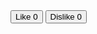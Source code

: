 <html>
<head>
<script src="//code.jquery.com/jquery-1.11.3.min.js"></script>
<script src="js/like-dislike.js"></script>
</head>
<body>
<div id="demo">
  <button class="like">Like 
    <span class="likes">0</span>
  </button>
  <button class="dislike">Dislike 
    <span class="dislikes">0</span>
  </button>
</div>
<script>
$('#demo').likeDislike({

  // update like / dislike counters
  click: function (btnType, likes, dislikes, event) {
      var likesElem = $(this).find('.likes');
      var dislikedsElem = $(this).find('.dislikes');
      likesElem.text(parseInt(likesElem.text()) + likes);
      dislikedsElem.text(parseInt(dislikedsElem.text()) + dislikes);
  }
  
});
	</script>
	</body>
</html>
